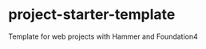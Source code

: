 project-starter-template
========================

Template for web projects with Hammer and Foundation4